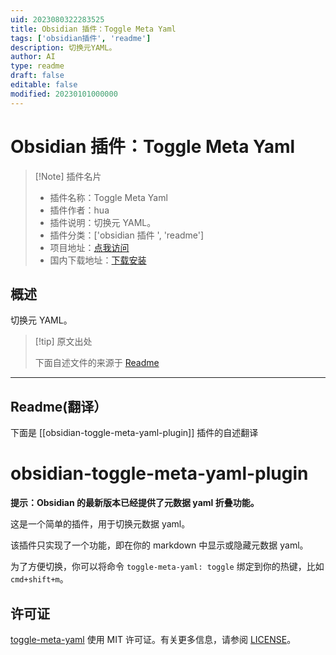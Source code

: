 ```yaml
---
uid: 2023080322283525
title: Obsidian 插件：Toggle Meta Yaml
tags: ['obsidian插件', 'readme']
description: 切换元YAML。
author: AI
type: readme
draft: false
editable: false
modified: 20230101000000
---
```


# Obsidian 插件：Toggle Meta Yaml

> [!Note] 插件名片
> - 插件名称：Toggle Meta Yaml
> - 插件作者：hua
> - 插件说明：切换元 YAML。
> - 插件分类：['obsidian 插件 ', 'readme']
> - 项目地址：[点我访问](https://github.com/hua03/obsidian-toggle-meta-yaml-plugin)
> - 国内下载地址：[下载安装](https://pkmer.cn/products/plugin/pluginMarket/?obsidian-toggle-meta-yaml-plugin)

## 概述

切换元 YAML。

> [!tip] 原文出处
>
>下面自述文件的来源于 [Readme](https://ghproxy.net/https://raw.githubusercontent.com/hua03/obsidian-toggle-meta-yaml-plugin/master/README.md)

---

## Readme(翻译）

下面是 [[obsidian-toggle-meta-yaml-plugin]] 插件的自述翻译

# obsidian-toggle-meta-yaml-plugin

**提示：Obsidian 的最新版本已经提供了元数据 yaml 折叠功能。**

这是一个简单的插件，用于切换元数据 yaml。

该插件只实现了一个功能，即在你的 markdown 中显示或隐藏元数据 yaml。

为了方便切换，你可以将命令 `toggle-meta-yaml: toggle` 绑定到你的热键，比如 `cmd+shift+m`。

## 许可证

[toggle-meta-yaml](https://github.com/hua03/obsidian-toggle-meta-yaml-plugin) 使用 MIT 许可证。有关更多信息，请参阅 [LICENSE](Licence)。
